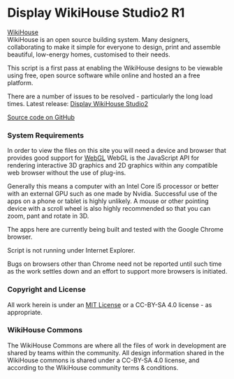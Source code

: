 Display WikiHouse Studio2 R1
===

<span style=display:none; >[View as web page]( http://theo-armour.github.io/theo-armour.testing/index.html#./display-wikihouse-studio2/readme.md# "view the files as apps." ) <input value="<< You are here" size=15 style="font:bold 11pt monospace;border-width:0;" ></span>  


[WikiHouse]( http://www.wikihouse.cc/ )  
WikiHouse is an open source building system. Many designers, collaborating to make it simple for everyone to design, print and assemble beautiful, low-energy homes, customised to their needs.

This script is a first pass at enabling the WikiHouse designs to be viewable using free, open source software while online and hosted an a free platform.
 
There are a number of issues to be resolved - particularly the long load times. 
Latest release: [Display WikiHouse Studio2]( http://theo-armour.github.io/theo-armour.testing/display-wikihouse-studio2/display-wikihouse-studio2-r1.html )

[Source code on GitHub]( https://github.com/theo-armour/theo-armour.testing/tree/gh-pages/display-wikihouse-studio2 )

### System Requirements

In order to view the files on this site you will need a device and browser that provides good support for [WebGL](http://get.webgl.org/)
WebGL is the JavaScript API for rendering interactive 3D graphics and 2D graphics within any compatible web browser without the use of plug-ins. 

Generally this means a computer with an Intel Core i5 processor or better with an external GPU such as one made by Nvidia. 
Successful use of the apps on a phone or tablet is highly unlikely. 
A mouse or other pointing device with a scroll wheel is also highly recommended so that you can zoom, pant and rotate in 3D.
 
The apps here are currently being built and tested with the Google Chrome browser. 

Script is not running under Internet Explorer.

Bugs on browsers other than Chrome need not be reported until such time as the work settles down and an effort to support more browsers is initiated.

### Copyright and License
All work herein is under an [MIT License](http://jaanga.github.io/libs/jaanga-copyright-and-mit-license.md) 
or a CC-BY-SA 4.0 license - as appropriate.

### WikiHouse Commons
The WikiHouse Commons are where all the files of work in development are shared by teams within the community. 
All design information shared in the WikiHouse commons is shared under a CC-BY-SA 4.0 license, and according to the WikiHouse community terms & conditions.